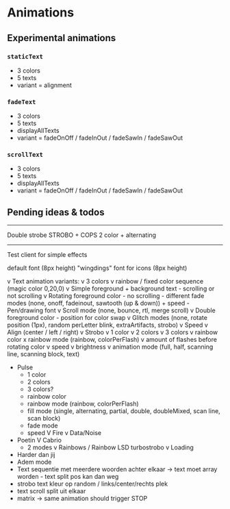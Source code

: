 # Animations

## Experimental animations

### `staticText`

- 3 colors
- 5 texts
- variant = alignment

### `fadeText`

- 3 colors
- 5 texts
- displayAllTexts
- variant = fadeOnOff / fadeInOut / fadeSawIn / fadeSawOut

### `scrollText`

- 3 colors
- 5 texts
- displayAllTexts
- variant = fadeOnOff / fadeInOut / fadeSawIn / fadeSawOut


## Pending ideas & todos

---
Double strobe STROBO + COPS 2 color + alternating

---

Test client for simple effects

default font (8px height)
"wingdings" font for icons (8px height)

v Text animation variants:
    v 3 colors 
    v rainbow / fixed color sequence (magic color 0,20,0)
    v Simple foreground + background text - scrolling or not scrolling
    v Rotating foreground color - no scrolling - different fade modes (none, onoff, fadeinout, sawtooth (up & down)) + speed
    - Pen/drawing font
    v Scroll mode (none, bounce, rtl, merge scroll)
    v Double foreground color - position for color swap
    v Glitch modes (none, rotate position (1px), random perLetter blink, extraArtifacts, strobo)
    v Speed
    v Align (center / left / right)
v Strobo
    v 1 color
    v 2 colors
    v 3 colors
    v rainbow color
    x rainbow mode (rainbow, colorPerFlash)
    v amount of flashes before rotating color
    v speed
    v brightness
    v animation mode (full, half, scanning line, scanning block, text)
- Pulse
    - 1 color
    - 2 colors
    - 3 colors?
    - rainbow color
    - rainbow mode (rainbow, colorPerFlash)
    - fill mode (single, alternating, partial, double, doubleMixed, scan line, scan block)
    - fade mode
    - speed
V Fire
v Data/Noise
- Poetin
V Cabrio
    - 2 modes
v Rainbows / Rainbow LSD turbostrobo
v Loading
- Harder dan jij
- Adem mode
- Text sequentie met meerdere woorden achter elkaar
-> text moet array worden - text split pos kan dan weg
- strobo text kleur op random / links/center/rechts plek
- text scroll split uit elkaar 
- matrix
-> same animation should trigger STOP
